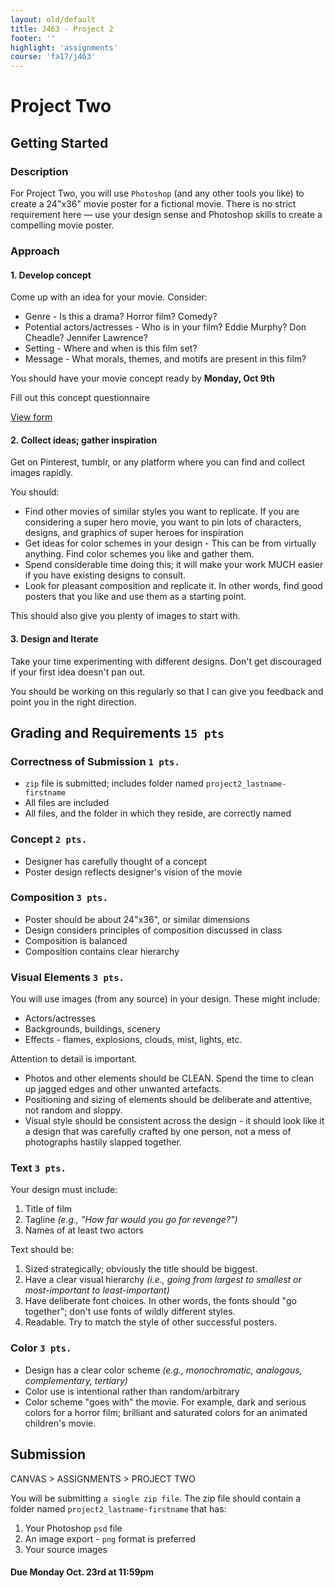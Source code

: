```yaml
---
layout: old/default
title: J463 - Project 2
footer: ''
highlight: 'assignments'
course: 'fa17/j463'
---
```


# Project Two
## Getting Started
### Description
For Project Two, you will use `Photoshop` (and any other tools you like) to create a 24"x36" movie poster for a fictional movie. There is no strict requirement here &mdash; use your design sense and Photoshop skills to create a compelling movie poster.

### Approach
#### 1. Develop concept
Come up with an idea for your movie. Consider:
 * Genre - Is this a drama? Horror film? Comedy?
 * Potential actors/actresses - Who is in your film? Eddie Murphy? Don Cheadle? Jennifer Lawrence?
 * Setting - Where and when is this film set?
 * Message - What morals, themes, and motifs are present in this film?

You should have your movie concept ready by __Monday, Oct 9th__

  <div class="card-block">
    <p class="card-text">Fill out this concept questionnaire</p>
    <a href="https://goo.gl/forms/bFU04Z7N2DsTdRsk2" class="btn btn-primary" target="_blank">View form</a>
  </div>

#### 2. Collect ideas; gather inspiration
Get on Pinterest, tumblr, or any platform where you can find and collect images rapidly.

You should:
 * Find other movies of similar styles you want to replicate. If you are considering a super hero movie, you want to pin lots of characters, designs, and graphics of super heroes for inspiration
 * Get ideas for color schemes in your design - This can be from virtually anything. Find color schemes you like and gather them.
 * Spend considerable time doing this; it will make your work MUCH easier if you have existing designs to consult.
 * Look for pleasant composition and replicate it. In other words, find good posters that you like and use them as a starting point.

This should also give you plenty of images to start with.

#### 3. Design and Iterate
Take your time experimenting with different designs. Don't get discouraged if your first idea doesn't pan out.

You should be working on this regularly so that I can give you feedback and point you in the right direction.

## Grading and Requirements `15 pts`
### Correctness of Submission `1 pts.`
 * `zip` file is submitted; includes folder named `project2_lastname-firstname`
 * All files are included
 * All files, and the folder in which they reside, are correctly named

### Concept `2 pts.`
 * Designer has carefully thought of a concept
 * Poster design reflects designer's vision of the movie

### Composition `3 pts.`
 * Poster should be about 24"x36", or similar dimensions
 * Design considers principles of composition discussed in class
 * Composition is balanced
 * Composition contains clear hierarchy

### Visual Elements `3 pts.`
You will use images (from any source) in your design. These might include:
 * Actors/actresses
 * Backgrounds, buildings, scenery
 * Effects - flames, explosions, clouds, mist, lights, etc.

Attention to detail is important.
 * Photos and other elements should be CLEAN. Spend the time to clean up jagged edges and other unwanted artefacts.
 * Positioning and sizing of elements should be deliberate and attentive, not random and sloppy.
 * Visual style should be consistent across the design - it should look like it a design that was carefully crafted by one person, not a mess of photographs hastily slapped together.

### Text `3 pts.`
Your design must include:

1. Title of film
2. Tagline _(e.g., "How far would you go for revenge?")_
3. Names of at least two actors

Text should be:

1. Sized strategically; obviously the title should be biggest.
2. Have a clear visual hierarchy _(i.e., going from largest to smallest or most-important to least-important)_
3. Have deliberate font choices. In other words, the fonts should "go together"; don't use fonts of wildly different styles.
4. Readable. Try to match the style of other successful posters.

### Color `3 pts.`
 * Design has a clear color scheme _(e.g., monochromatic, analogous, complementary, tertiary)_
 * Color use is intentional rather than random/arbitrary
 * Color scheme "goes with" the movie. For example, dark and serious colors for a horror film; brilliant and saturated colors for an animated children's movie.

## Submission
CANVAS > ASSIGNMENTS > PROJECT TWO

You will be submitting `a single zip file`. The zip file should contain a folder named `project2_lastname-firstname` that has:

 1. Your Photoshop `psd` file
 2. An image export - `png` format is preferred
 3. Your source images

#### **Due Monday Oct. 23rd at 11:59pm**